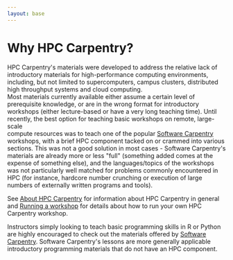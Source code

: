 ```yaml
---
layout: base
---
```


# Why HPC Carpentry?

HPC Carpentry's materials were developed to address 
the relative lack of introductory materials for high-performance computing environments, 
including, but not limited to supercomputers, campus clusters, distributed high throughput 
systems and cloud computing.  
Most materials currently available either assume a certain level of prerequisite knowledge,
or are in the wrong format for introductory workshops 
(either lecture-based or have a very long teaching time).
Until recently, the best option for teaching basic workshops on remote, large-scale  
compute resources was to teach one of the popular [Software Carpentry][swc] workshops, 
with a brief HPC component tacked on or crammed into various sections. 
This was not a good solution in most cases - 
Software Carpentry's materials are already more or less "full" 
(something added comes at the expense of something else),
and the languages/topics of the workshops 
was not particularly well matched for problems commonly encountered in HPC
(for instance, hardcore number crunching or execution of large numbers of externally 
written programs and tools).

See [About HPC Carpentry](about) for information about HPC Carpentry in general
and [Running a workshop](workshops) for details about how to run your own HPC 
Carpentry workshop.  

Instructors simply looking to teach basic programming skills in R or Python 
are highly encouraged to check out the materials offered by 
[Software Carpentry][swc].
Software Carpentry's lessons are more generally applicable 
introductory programming materials that do not have an HPC component.

[swc]: https://software-carpentry.org/